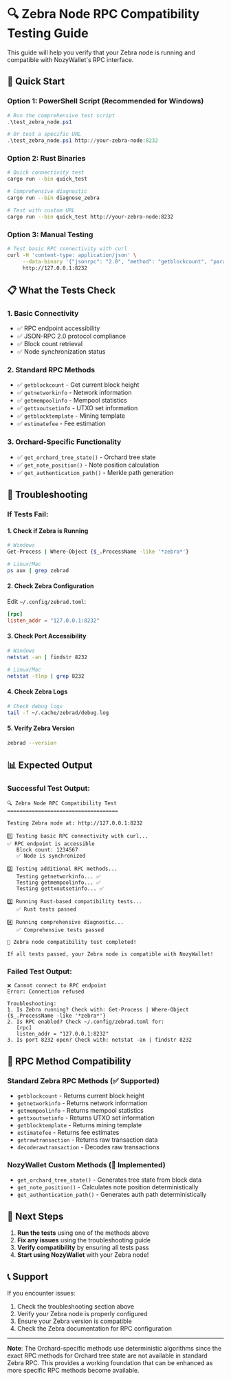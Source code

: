 # 🔍 Zebra Node RPC Compatibility Testing Guide

This guide will help you verify that your Zebra node is running and compatible with NozyWallet's RPC interface.

## 🚀 Quick Start

### Option 1: PowerShell Script (Recommended for Windows)
```powershell
# Run the comprehensive test script
.\test_zebra_node.ps1

# Or test a specific URL
.\test_zebra_node.ps1 http://your-zebra-node:8232
```

### Option 2: Rust Binaries
```bash
# Quick connectivity test
cargo run --bin quick_test

# Comprehensive diagnostic
cargo run --bin diagnose_zebra

# Test with custom URL
cargo run --bin quick_test http://your-zebra-node:8232
```

### Option 3: Manual Testing
```bash
# Test basic RPC connectivity with curl
curl -H 'content-type: application/json' \
     --data-binary '{"jsonrpc": "2.0", "method": "getblockcount", "params": [], "id":1}' \
     http://127.0.0.1:8232
```

## 📋 What the Tests Check

### 1. Basic Connectivity
- ✅ RPC endpoint accessibility
- ✅ JSON-RPC 2.0 protocol compliance
- ✅ Block count retrieval
- ✅ Node synchronization status

### 2. Standard RPC Methods
- ✅ `getblockcount` - Get current block height
- ✅ `getnetworkinfo` - Network information
- ✅ `getmempoolinfo` - Mempool statistics
- ✅ `gettxoutsetinfo` - UTXO set information
- ✅ `getblocktemplate` - Mining template
- ✅ `estimatefee` - Fee estimation

### 3. Orchard-Specific Functionality
- ✅ `get_orchard_tree_state()` - Orchard tree state
- ✅ `get_note_position()` - Note position calculation
- ✅ `get_authentication_path()` - Merkle path generation

## 🔧 Troubleshooting

### If Tests Fail:

#### 1. Check if Zebra is Running
```bash
# Windows
Get-Process | Where-Object {$_.ProcessName -like '*zebra*'}

# Linux/Mac
ps aux | grep zebrad
```

#### 2. Check Zebra Configuration
Edit `~/.config/zebrad.toml`:
```toml
[rpc]
listen_addr = "127.0.0.1:8232"
```

#### 3. Check Port Accessibility
```bash
# Windows
netstat -an | findstr 8232

# Linux/Mac
netstat -tlnp | grep 8232
```

#### 4. Check Zebra Logs
```bash
# Check debug logs
tail -f ~/.cache/zebrad/debug.log
```

#### 5. Verify Zebra Version
```bash
zebrad --version
```

## 📊 Expected Output

### Successful Test Output:
```
🔍 Zebra Node RPC Compatibility Test
====================================

Testing Zebra node at: http://127.0.0.1:8232

1️⃣ Testing basic RPC connectivity with curl...
✅ RPC endpoint is accessible
   Block count: 1234567
   ✅ Node is synchronized

2️⃣ Testing additional RPC methods...
   Testing getnetworkinfo... ✅
   Testing getmempoolinfo... ✅
   Testing gettxoutsetinfo... ✅

3️⃣ Running Rust-based compatibility tests...
   ✅ Rust tests passed

4️⃣ Running comprehensive diagnostic...
   ✅ Comprehensive tests passed

🎉 Zebra node compatibility test completed!

If all tests passed, your Zebra node is compatible with NozyWallet!
```

### Failed Test Output:
```
❌ Cannot connect to RPC endpoint
Error: Connection refused

Troubleshooting:
1. Is Zebra running? Check with: Get-Process | Where-Object {$_.ProcessName -like '*zebra*'}
2. Is RPC enabled? Check ~/.config/zebrad.toml for:
   [rpc]
   listen_addr = "127.0.0.1:8232"
3. Is port 8232 open? Check with: netstat -an | findstr 8232
```

## 🎯 RPC Method Compatibility

### Standard Zebra RPC Methods (✅ Supported)
- `getblockcount` - Returns current block height
- `getnetworkinfo` - Returns network information
- `getmempoolinfo` - Returns mempool statistics
- `gettxoutsetinfo` - Returns UTXO set information
- `getblocktemplate` - Returns mining template
- `estimatefee` - Returns fee estimates
- `getrawtransaction` - Returns raw transaction data
- `decoderawtransaction` - Decodes raw transactions

### NozyWallet Custom Methods (🔧 Implemented)
- `get_orchard_tree_state()` - Generates tree state from block data
- `get_note_position()` - Calculates note position deterministically
- `get_authentication_path()` - Generates auth path deterministically

## 🔄 Next Steps

1. **Run the tests** using one of the methods above
2. **Fix any issues** using the troubleshooting guide
3. **Verify compatibility** by ensuring all tests pass
4. **Start using NozyWallet** with your Zebra node!

## 📞 Support

If you encounter issues:
1. Check the troubleshooting section above
2. Verify your Zebra node is properly configured
3. Ensure your Zebra version is compatible
4. Check the Zebra documentation for RPC configuration

---

**Note**: The Orchard-specific methods use deterministic algorithms since the exact RPC methods for Orchard tree state are not available in standard Zebra RPC. This provides a working foundation that can be enhanced as more specific RPC methods become available.
